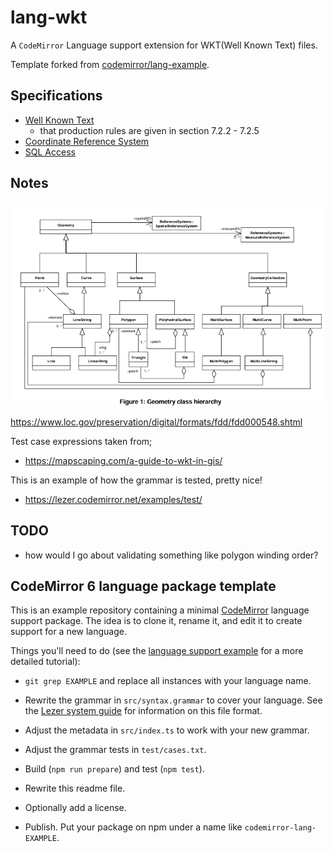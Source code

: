 # lang-wkt

A `CodeMirror` Language support extension for WKT(Well Known Text) files.

Template forked from [codemirror/lang-example](https://github.com/codemirror/lang-example).

## Specifications

- [Well Known Text](https://www.ogc.org/publications/standard/sfa/)
  - that production rules are given in section 7.2.2 - 7.2.5
- [Coordinate Reference System](https://www.ogc.org/publications/standard/wkt-crs/)
- [SQL Access](https://www.ogc.org/publications/standard/sfs/)

## Notes

![A UML class diagram for WKT Geometries](./wkt_class_uml.png)

https://www.loc.gov/preservation/digital/formats/fdd/fdd000548.shtml

Test case expressions taken from;
 - https://mapscaping.com/a-guide-to-wkt-in-gis/

This is an example of how the grammar is tested, pretty nice!
 - https://lezer.codemirror.net/examples/test/


## TODO

- how would I go about validating something like polygon winding order?

## CodeMirror 6 language package template

This is an example repository containing a minimal [CodeMirror](https://codemirror.net/6/) language support package. The idea is to clone it, rename it, and edit it to create support for a new language.

Things you'll need to do (see the [language support example](https://codemirror.net/6/examples/lang-package/) for a more detailed tutorial):

 * `git grep EXAMPLE` and replace all instances with your language name.

 * Rewrite the grammar in `src/syntax.grammar` to cover your language. See the [Lezer system guide](https://lezer.codemirror.net/docs/guide/#writing-a-grammar) for information on this file format.

 * Adjust the metadata in `src/index.ts` to work with your new grammar.

 * Adjust the grammar tests in `test/cases.txt`.

 * Build (`npm run prepare`) and test (`npm test`).

 * Rewrite this readme file.

 * Optionally add a license.

 * Publish. Put your package on npm under a name like `codemirror-lang-EXAMPLE`.